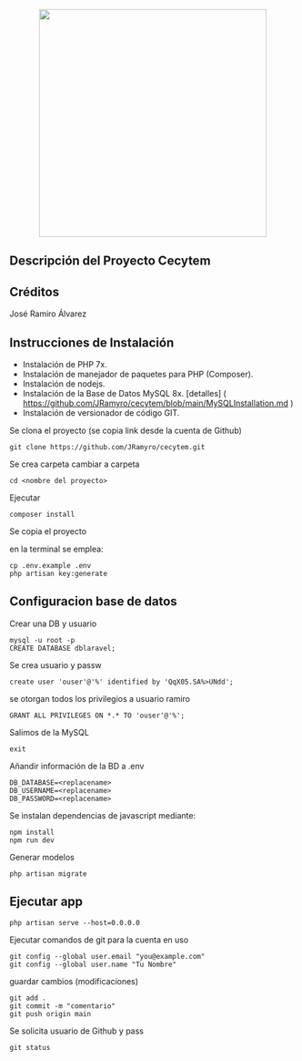 <p align="center"><a href="https://laravel.com" target="_blank"><img src="https://m.eltiempo.com/uploads/2019/12/07/5dec47012d257.jpeg" width="400"></a></p>



## Descripción del Proyecto Cecytem



## Créditos

José Ramiro Álvarez


## Instrucciones de Instalación

* Instalación de PHP 7x.
* Instalación de manejador de paquetes para PHP (Composer).
* Instalación de nodejs.
* Instalación de la Base de Datos MySQL 8x.  [detalles] ( https://github.com/JRamyro/cecytem/blob/main/MySQLInstallation.md )
* Instalación de versionador de código GIT.

Se clona el proyecto (se copia link desde la cuenta de Github)

    git clone https://github.com/JRamyro/cecytem.git
   
Se crea carpeta <nombre del Proyecto>
cambiar a carpeta <nombre del proyecto>

    cd <nombre del proyecto>

Ejecutar

    composer install

Se copia el proyecto <nombre>

en la terminal se emplea:

    cp .env.example .env
    php artisan key:generate
    
## Configuracion base de datos

Crear una DB y usuario

    mysql -u root -p
    CREATE DATABASE dblaravel; 

Se crea usuario y passw

    create user 'ouser'@'%' identified by 'QqX05.SA%>UNdd';

se otorgan todos los privilegios a usuario ramiro

    GRANT ALL PRIVILEGES ON *.* TO 'ouser'@'%';

Salimos de  la MySQL

    exit


Añandir información de la BD a .env

    DB_DATABASE=<replacename>
    DB_USERNAME=<replacename>
    DB_PASSWORD=<replacename>

Se instalan dependencias de javascript mediante:

    npm install
    npm run dev
    
Generar  modelos

    php artisan migrate

## Ejecutar app

    php artisan serve --host=0.0.0.0
    
Ejecutar comandos de git  para la cuenta en uso
    
    git config --global user.email "you@example.com"
    git config --global user.name "Tu Nombre"

guardar cambios (modificaciones)

    git add .
    git commit -m "comentario"
    git push origin main
    
Se solicita usuario de Github y pass
    
    git status
